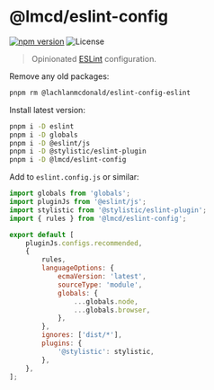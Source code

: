 # @lmcd/eslint-config

[![npm version](https://badge.fury.io/js/@lmcd%2Feslint-config.svg)](https://badge.fury.io/js/@lmcd%2Feslint-config)
![License](https://img.shields.io/github/license/lachlanmcdonald/eslint-config)

> Opinionated [ESLint](https://eslint.org/) configuration.

Remove any old packages:

```sh
pnpm rm @lachlanmcdonald/eslint-config-eslint
```

Install latest version:

```sh
pnpm i -D eslint
pnpm i -D globals
pnpm i -D @eslint/js
pnpm i -D @stylistic/eslint-plugin
pnpm i -D @lmcd/eslint-config
```

Add to `eslint.config.js` or similar:

```js
import globals from 'globals';
import pluginJs from '@eslint/js';
import stylistic from '@stylistic/eslint-plugin';
import { rules } from '@lmcd/eslint-config';

export default [
	pluginJs.configs.recommended,
	{
		rules,
		languageOptions: {
			ecmaVersion: 'latest',
			sourceType: 'module',
			globals: {
				...globals.node,
				...globals.browser,
			},
		},
        ignores: ['dist/*'],
        plugins: {
            '@stylistic': stylistic,
        },
	},
];
```

